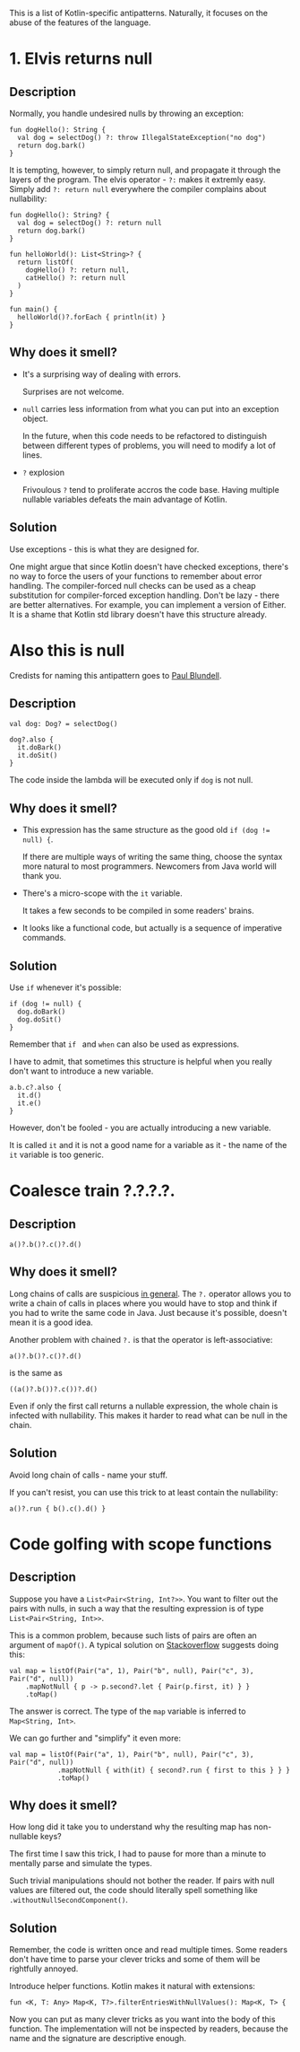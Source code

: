 This is a list of Kotlin-specific antipatterns.
Naturally, it focuses on the abuse of the features of the language. 

# 1. Elvis returns null
## Description
Normally, you handle undesired nulls by throwing an exception: 

```
fun dogHello(): String {
  val dog = selectDog() ?: throw IllegalStateException("no dog")
  return dog.bark()
}
```

It is tempting, however, to simply return null, and propagate it through the layers of the program.
The elvis operator - `?:` makes it extremly easy.
Simply add `?: return null` everywhere the compiler complains about nullability:
```
fun dogHello(): String? {
  val dog = selectDog() ?: return null
  return dog.bark()
}
```  
```
fun helloWorld(): List<String>? {
  return listOf(
    dogHello() ?: return null,
    catHello() ?: return null
  )
}
```
```
fun main() {
  helloWorld()?.forEach { println(it) } 
}
```

## Why does it smell?
- It's a surprising way of dealing with errors.

   Surprises are not welcome.

- `null` carries less information from what you can put into an exception object.

   In the future, when this code needs to be refactored to distinguish between different
   types of problems, you will need to modify a lot of lines.

- `?` explosion

   Frivoulous `?` tend to proliferate accros the code base.
   Having multiple nullable variables defeats the main advantage of Kotlin.

## Solution
Use exceptions - this is what they are designed for.

One might argue that since Kotlin doesn't have checked exceptions,
there's no way to force the users of your functions to remember about error handling.
The compiler-forced null checks can be used as a cheap substitution 
for compiler-forced exception handling.
Don't be lazy - there are better alternatives.
For example, you can implement a version of Either.
It is a shame that Kotlin std library doesn't have this structure already.

# Also this is null
Credists for naming this antipattern goes to
[Paul Blundell](https://blog.novoda.com/kotlin-anti-patterns-also-this-is-ull/).
## Description
```
val dog: Dog? = selectDog()

dog?.also {
  it.doBark()
  it.doSit()
}
```
The code inside the lambda will be executed only if `dog` is not null.
## Why does it smell?
- This expression has the same structure as the good old `if (dog != null) {`.

   If there are multiple ways of writing the same thing,
   choose the syntax more natural to most programmers.
   Newcomers from Java world will thank you.
   
- There's a micro-scope with the `it` variable.

   It takes a few seconds to be compiled in some readers' brains.
   
- It looks like a functional code, but actually is a sequence of imperative commands.
## Solution

Use `if` whenever it's possible:
```
if (dog != null) {
  dog.doBark()
  dog.doSit()
}
```
Remember that `if ` and `when` can also be used as expressions.

I have to admit, that sometimes this structure is helpful when you really don't want to
introduce a new variable.
```
a.b.c?.also {
  it.d()
  it.e()
}
```
However, don't be fooled - you are actually introducing a new variable.

It is called `it` and it is not a good name for a variable as 
it - the name of the `it` variable is too generic.

# Coalesce train ?.?.?.?.

## Description
```
a()?.b()?.c()?.d()
```
## Why does it smell?

Long chains of calls are suspicious [in general](https://en.wikipedia.org/wiki/Law_of_Demeter).
The `?.` operator allows you to write a chain of calls in places where you
would have to stop and think if you had to write the same code in Java.
Just because it's possible, doesn't mean it is a good idea.

Another problem with chained `?.` is that the operator is left-associative:
```
a()?.b()?.c()?.d()
```
is the same as
```
((a()?.b())?.c())?.d()
```
Even if only the first call returns a nullable expression, the whole chain is infected with nullability.
This makes it harder to read what can be null in the chain.

## Solution

Avoid long chain of calls - name your stuff.

If you can't resist, you can use this trick to at least contain the nullability:
```
a()?.run { b().c().d() } 
```


# Code golfing with scope functions
## Description
Suppose you have a `List<Pair<String, Int?>>`.
You want to filter out the pairs with nulls, in such a way that the resulting expression
is of type `List<Pair<String, Int>>`.

This is a common problem, because such lists of pairs are often an argument of `mapOf()`.
A typical solution on [Stackoverflow](https://stackoverflow.com/a/49347526/4076606) suggests doing this:

```
val map = listOf(Pair("a", 1), Pair("b", null), Pair("c", 3), Pair("d", null))
    .mapNotNull { p -> p.second?.let { Pair(p.first, it) } }
    .toMap()
```

The answer is correct.
The type of the `map` variable is inferred to `Map<String, Int>`.

We can go further and "simplify" it even more:

```
val map = listOf(Pair("a", 1), Pair("b", null), Pair("c", 3), Pair("d", null))
            .mapNotNull { with(it) { second?.run { first to this } } }
            .toMap()
```

## Why does it smell?

How long did it take you to understand why the resulting map has non-nullable keys?

The first time I saw this trick,
I had to pause for more than a minute to mentally parse and simulate the types.

Such trivial manipulations should not bother the reader.
If pairs with null values are filtered out, the code should literally
spell something like `.withoutNullSecondComponent()`.

## Solution
Remember, the code is written once and read multiple times.
Some readers don't have time to parse your clever tricks
and some of them will be rightfully annoyed.

Introduce helper functions.
Kotlin makes it natural with extensions:

```
fun <K, T: Any> Map<K, T?>.filterEntriesWithNullValues(): Map<K, T> {
```

Now you can put as many clever tricks as you want into the body of this function.
The implementation will not be inspected by readers,
because the name and the signature are descriptive enough.